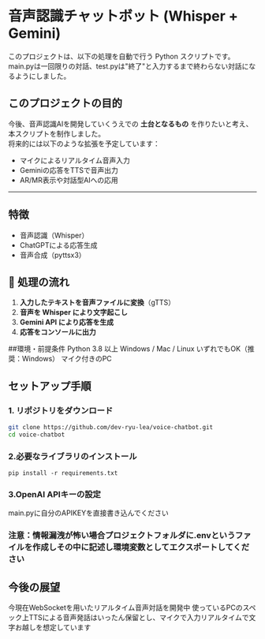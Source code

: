 # 音声認識チャットボット (Whisper + Gemini)

このプロジェクトは、以下の処理を自動で行う Python スクリプトです。
main.pyは一回限りの対話、test.pyは"終了"と入力するまで終わらない対話になるようにしました。



## このプロジェクトの目的

今後、音声認識AIを開発していくうえでの **土台となるもの** を作りたいと考え、本スクリプトを制作しました。  
将来的には以下のような拡張を予定しています：

- マイクによるリアルタイム音声入力
- Geminiの応答をTTSで音声出力
- AR/MR表示や対話型AIへの応用

---
## 特徴

- 音声認識（Whisper）
- ChatGPTによる応答生成
- 音声合成（pyttsx3）

## 🔁 処理の流れ

1. **入力したテキストを音声ファイルに変換**（gTTS）
2. **音声を Whisper により文字起こし**
3. **Gemini API により応答を生成**
4. **応答をコンソールに出力**

##環境・前提条件
Python 3.8 以上
Windows / Mac / Linux いずれでもOK（推奨：Windows）
マイク付きのPC

## セットアップ手順

### 1. リポジトリをダウンロード
```bash
git clone https://github.com/dev-ryu-lea/voice-chatbot.git
cd voice-chatbot
```
### 2.必要なライブラリのインストール
```
pip install -r requirements.txt
```
### 3.OpenAI APIキーの設定
main.pyに自分のAPIKEYを直接書き込んでください
### 注意：情報漏洩が怖い場合プロジェクトフォルダに.envというファイルを作成しその中に記述し環境変数としてエクスポートしてください

## 今後の展望
今現在WebSocketを用いたリアルタイム音声対話を開発中
使っているPCのスペック上TTSによる音声発話はいったん保留とし、マイクで入力リアルタイムで文字お越しを想定しています







